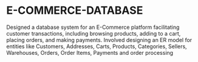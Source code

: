 # E-COMMERCE-DATABASE
 Designed a database system for an E-Commerce platform facilitating customer transactions, including browsing products, adding to a cart, placing orders, and making payments. Involved designing an ER model for entities like Customers, Addresses, Carts, Products, Categories, Sellers, Warehouses, Orders, Order Items, Payments and order processing
